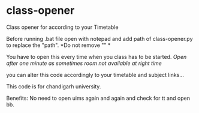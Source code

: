 # class-opener
Class opener for according to your Timetable

Before running .bat file open with notepad and add path of class-opener.py to replace the "path". *Do not remove "" *

You have to open this every time when you class has to be started. *Open after one minute as sometimes room not available at right time*

you can alter this code accordingly to your timetable and subject links...

This code is for chandigarh university.

Benefits:
No need to open uims again and again and check for tt and open bb.
